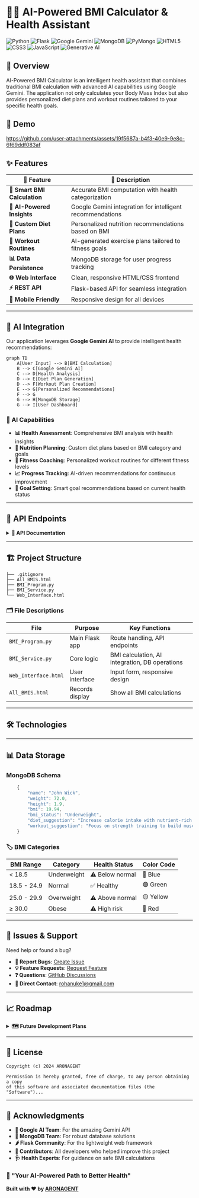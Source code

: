 # 🤖💪 AI-Powered BMI Calculator & Health Assistant


![Python](https://img.shields.io/badge/Python-3.8+-3776AB?style=flat-square&logo=python&logoColor=white)
![Flask](https://img.shields.io/badge/Flask-2.3.0-000000?style=flat-square&logo=flask&logoColor=white)
![Google Gemini](https://img.shields.io/badge/Google_AI-Gemini-4285F4?style=flat-square&logo=google&logoColor=white)
![MongoDB](https://img.shields.io/badge/MongoDB-Atlas-4EA94B?style=flat-square&logo=mongodb&logoColor=white)
![PyMongo](https://img.shields.io/badge/PyMongo-4.5.0-green?style=flat-square)
![HTML5](https://img.shields.io/badge/HTML5-E34F26?style=flat-square&logo=html5&logoColor=white)
![CSS3](https://img.shields.io/badge/CSS3-1572B6?style=flat-square&logo=css3&logoColor=white)
![JavaScript](https://img.shields.io/badge/JavaScript-F7DF1E?style=flat-square&logo=javascript&logoColor=black)
![Generative AI](https://img.shields.io/badge/Generative_AI-FF6B6B?style=flat-square)



## 🎯 Overview

AI-Powered BMI Calculator is an intelligent health assistant that combines traditional BMI calculation with advanced AI capabilities using Google Gemini. The application not only calculates your Body Mass Index but also provides personalized diet plans and workout routines tailored to your specific health goals.

## 🎥 Demo


https://github.com/user-attachments/assets/19f5687a-b4f3-40e9-9e8c-6f69ddf083af



## ✨ Features

<div align="center">

| 🎯 Feature | 📝 Description |
|------------|----------------|
| **🧮 Smart BMI Calculation** | Accurate BMI computation with health categorization |
| **🤖 AI-Powered Insights** | Google Gemini integration for intelligent recommendations |
| **🥗 Custom Diet Plans** | Personalized nutrition recommendations based on BMI |
| **💪 Workout Routines** | AI-generated exercise plans tailored to fitness goals |
| **📊 Data Persistence** | MongoDB storage for user progress tracking |
| **🌐 Web Interface** | Clean, responsive HTML/CSS frontend |
| **⚡ REST API** | Flask-based API for seamless integration |
| **📱 Mobile Friendly** | Responsive design for all devices |

</div>

---

## 🧠 AI Integration

Our application leverages **Google Gemini AI** to provide intelligent health recommendations:

```mermaid
graph TD
    A[User Input] --> B[BMI Calculation]
    B --> C[Google Gemini AI]
    C --> D[Health Analysis]
    D --> E[Diet Plan Generation]
    D --> F[Workout Plan Creation]
    E --> G[Personalized Recommendations]
    F --> G
    G --> H[MongoDB Storage]
    G --> I[User Dashboard]
```

### 🎯 AI Capabilities

- **📊 Health Assessment**: Comprehensive BMI analysis with health insights
- **🥗 Nutrition Planning**: Custom diet plans based on BMI category and goals  
- **💪 Fitness Coaching**: Personalized workout routines for different fitness levels
- **📈 Progress Tracking**: AI-driven recommendations for continuous improvement
- **🎯 Goal Setting**: Smart goal recommendations based on current health status

---



## 📡 API Endpoints

<details>
<summary><b>🔌 API Documentation</b></summary>

### 🧮 Calculate BMI

**POST** `/api/calculate-bmi`

**Request Body:**
```json
{
  "name": "John Doe",
  "weight": 75,
  "height": 175
}
```

**Response:**
```json
{
  "success": true,
  "data": {
    "name": "John Doe",
    "bmi": 24.49,
    "category": "Normal weight",
    "diet_plan": {
      "breakfast": "Oatmeal with fruits and nuts",
      "lunch": "Grilled chicken salad with mixed vegetables",
      "dinner": "Baked salmon with quinoa and steamed broccoli",
      "snacks": ["Greek yogurt", "Mixed nuts", "Fresh fruit"]
    },
    "workout_plan": {
      "cardio": "30 minutes moderate-intensity cardio, 3-4 times per week",
      "strength": "2-3 strength training sessions per week",
      "flexibility": "Daily stretching or yoga for 10-15 minutes"
    },
    "health_tips": [
      "Maintain current weight through balanced diet",
      "Stay hydrated with 8-10 glasses of water daily",
      "Get 7-9 hours of quality sleep"
    ]
  },
  "timestamp": "2024-01-15T10:30:00Z"
}
```

### 📊 Get All BMI Records

**GET** `/api/all-records`

**Response:**
```json
{
  "success": true,
  "count": 25,
  "records": [
    {
      "name": "John Doe",
      "bmi": 24.49,
      "category": "Normal weight",
      "timestamp": "2024-01-15T10:30:00Z"
    }
  ]
}
```

### 🔍 Get User Records

**GET** `/api/user/{name}`

**Response:**
```json
{
  "success": true,
  "user": "John Doe",
  "records": [
    {
      "bmi": 24.49,
      "weight": 75,
      "height": 175,
      "timestamp": "2024-01-15T10:30:00Z"
    }
  ]
}
```

</details>

---

## 🏗️ Project Structure

```
├── .gitignore
├── All_BMIS.html
├── BMI_Program.py
├── BMI_Service.py
└── Web_Interface.html
```

### 🗂️ File Descriptions

| File | Purpose | Key Functions |
|------|---------|---------------|
| `BMI_Program.py` | Main Flask app | Route handling, API endpoints |
| `BMI_Service.py` | Core logic | BMI calculation, AI integration, DB operations |
| `Web_Interface.html` | User interface | Input form, responsive design |
| `All_BMIS.html` | Records display | Show all BMI calculations |

---

## 🛠️ Technologies

<div align="center">


</div>

---

## 📊 Data Storage

### MongoDB Schema

```javascript
    {
        "name": "John Wick",
        "weight": 72.0,
        "height": 1.9,
        "bmi": 19.94,
        "bmi_status": "Underweight",
        "diet_suggestion": "Increase calorie intake with nutrient-rich foods.",
        "workout_suggestion": "Focus on strength training to build muscle mass."
    }
```

### 🏷️ BMI Categories

| BMI Range | Category | Health Status | Color Code |
|-----------|----------|---------------|------------|
| < 18.5 | Underweight | ⚠️ Below normal | 🔵 Blue |
| 18.5 - 24.9 | Normal | ✅ Healthy | 🟢 Green |
| 25.0 - 29.9 | Overweight | ⚠️ Above normal | 🟡 Yellow |
| ≥ 30.0 | Obese | ⚠️ High risk | 🔴 Red |

---

## 🐛 Issues & Support

Need help or found a bug?

- **🐛 Report Bugs**: [Create Issue](https://github.com/ARONAGENT/ai-bmi-calculator/issues/new?template=bug_report.md)
- **💡 Feature Requests**: [Request Feature](https://github.com/ARONAGENT/ai-bmi-calculator/issues/new?template=feature_request.md)
- **❓ Questions**: [GitHub Discussions](https://github.com/ARONAGENT/ai-bmi-calculator/discussions)
- **📧 Direct Contact**: [rohanuke1@gmail.com](mailto:rohanuke1@gmail.com)

---

## 📈 Roadmap

<details>
<summary><b>🗺️ Future Development Plans</b></summary>

### Version 2.0 (Coming Soon)

- [ ] **🔐 User Authentication**: Secure login and personalized dashboards
- [ ] **📊 Advanced Analytics**: Detailed health trend analysis
- [ ] **🍎 Nutrition Tracking**: Calorie and macro tracking integration
- [ ] **🏃‍♂️ Activity Monitoring**: Fitness tracker integration
- [ ] **🩺 Health Metrics**: Blood pressure, heart rate monitoring
- [ ] **👥 Social Features**: Share progress with friends and family

### Version 3.0 (Future)

- [ ] **🤖 Advanced AI**: Multiple AI model integration
- [ ] **📱 Mobile App**: Native iOS and Android applications
- [ ] **🌍 Multi-language**: Support for 10+ languages
- [ ] **🩺 Medical Integration**: Healthcare provider connectivity
- [ ] **🎯 AI Coach**: 24/7 personalized health coaching

</details>

---

## 📄 License
```
Copyright (c) 2024 ARONAGENT

Permission is hereby granted, free of charge, to any person obtaining a copy
of this software and associated documentation files (the "Software")...
```

---

## 🙏 Acknowledgments

- **🤖 Google AI Team**: For the amazing Gemini API
- **🍃 MongoDB Team**: For robust database solutions
- **🌶️ Flask Community**: For the lightweight web framework
- **👥 Contributors**: All developers who helped improve this project
- **🩺 Health Experts**: For guidance on safe BMI calculations

### 🎯 **"Your AI-Powered Path to Better Health"**

**Built with ❤️ by [ARONAGENT](https://github.com/ARONAGENT)**

